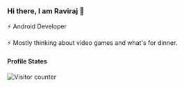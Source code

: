 ### Hi there, I am Raviraj 👋

⚡  Android Developer

⚡  Mostly thinking about video games and what's for dinner.

#### Profile States
<img src="https://profile-counter.glitch.me/ravirajcm/count.svg" alt="Visitor counter" />




